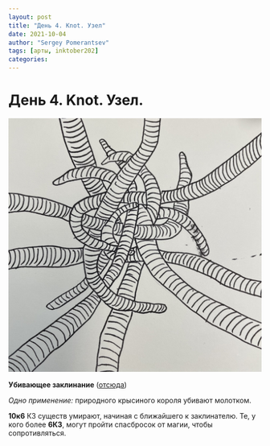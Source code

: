 ```yaml
---
layout: post
title: "День 4. Knot. Узел"
date: 2021-10-04
author: "Sergey Pomerantsev"
tags: [арты, inktober202]
categories:
---
```


# День 4. Knot. Узел.

![](/assets/images/_inktober21-4.jpg)

**Убивающее заклинание** ([отсюда](https://stuartzaq.blot.im/%D0%BC%D0%B0%D0%B3%D0%B8%D1%8F-%D0%B2%D0%BD%D0%B5-%D1%83%D1%80%D0%BE%D0%B2%D0%BD%D0%B5%D0%B9))

*Одно применение:* природного крысиного короля убивают молотком.

**10к6** КЗ существ умирают, начиная с ближайшего к заклинателю. Те, у кого более **6КЗ**, могут пройти спасбросок от магии, чтобы сопротивляться.
